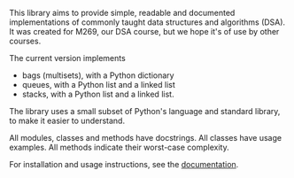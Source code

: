 This library aims to provide simple, readable and documented implementations
of commonly taught data structures and algorithms (DSA).
It was created for M269, our DSA course, but we hope it's of use by other courses.

The current version implements
- bags (multisets), with a Python dictionary
- queues, with a Python list and a linked list
- stacks, with a Python list and a linked list.

The library uses a small subset of Python's language and standard library,
to make it easier to understand.

All modules, classes and methods have docstrings.
All classes have usage examples.
All methods indicate their worst-case complexity.

For installation and usage instructions,
see the [documentation](https://dsa-ou.github.io/m269-lib).